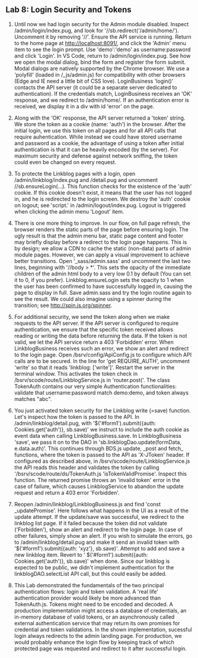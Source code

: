 ## Lab 8: Login Security and Tokens

1. Until now we had login security for the Admin module disabled. Inspect /admin/login/index.pug, and look for '//sb.redirect('/admin/home/'). Uncomment it by removing '//'. Ensure the API service is running. Return to the home page at <a href='http://localhost:8091/' target='_blank'>http://localhost:8091/</a>, and click the 'Admin' menu item to see the login prompt. Use 'demo':'demo' as username:password and click 'Login'. In VS Code, return to /admin/login/index.pug. See how we open the modal dialog, bind the form and register the form submit. Modal dialogs are natively supported by the Chrome browser. We use a 'polyfill' (loaded in /\_js/admin.js) for compatibility with other browsers (Edge and IE need a little bit of CSS love). LoginBusiness 'login()' contacts the API server (it could be a separate server dedicated to authentication). If the credentials match, LoginBusiness receives an 'OK' response, and we redirect to /admin/home/. If an authentication error is received, we display it in a div with id 'error' on the page.

2. Along with the 'OK' response, the API server returned a 'token' string. We store the token as a cookie (name: 'auth') in the browser. After the initial login, we use this token on all pages and for all API calls that require auhentication. While instead we could have stored username and password as a cookie, the advantage of using a token after initial authentication is that it can be heavily encoded (by the server). For maximum security and defense against network sniffing, the token could even be changed on every request.

3. To protecte the Linkblog pages with a login, open /admin/linkblog/index.pug and /detail.pug and uncomment //sb.ensureLogin(...). This function checks for the existence of the 'auth' cookie. If this cookie doesn't exist, it means that the user has not logged in, and he is redirected to the login screen. We destroy the 'auth' cookie on logout; see 'script.' in /admin/logout/index.pug. Logout is triggered when clicking the admin menu 'Logout' item.

4. There is one more thing to improve. In our flow, on full page refresh, the browser renders the static parts of the page before ensuring login. The ugly result is that the admin menu bar, static page content and footer may briefly display before a redirect to the login page happens. This is by design; we allow a CDN to cache the static (non-data) parts of admin module pages. However, we can apply a visual improvement to achieve better transitions. Open '_sass/admin.sass' and uncomment the last two lines, beginning with '//body \> *'. This sets the opacity of the immediate children of the admin html body to a very low 0.1 by default (You can set it to 0, if you prefer). Linkblog.ensureLogin sets the opacity to 1 when the user has been confirmed to have successfully logged in, causing the page to display in full. Save admin.sass and try the login routine again to see the result. We could also imagine using a spinner during the transition; see <a href='http://spin.js.org/spinner' target='_blank'>http://spin.js.org/spinner</a>. 

5. For additional security, we send the token along when we make requests to the API server. If the API server is configured to require authentication, we ensure that the specific token received allows reading or writing the data before returning the data. If the token is not valid, we let the API service return a 403 'Forbidden' error. When LinkblogBusiness receives such an error, we show an alert and redirect to the login page. Open /bsrv/config/ApiConfig.js to configure which API calls are to be secured. In the line for 'get REQUIRE_AUTH', uncomment 'write' so that it reads 'linkblog: ['write']'. Restart the server in the terminal window. This activates the token check in /bsrv/scode/route/LinkblogService.js in 'router.post('. The class TokenAuth contains our very simple Authentication functionalities: validate that username:password match demo:demo, and token always matches "abc". 

6. You just activated token security for the Linkblog write (=save) function. Let's inspect how the token is passed to the API. In /admin/linkblog/detail.pug, with '$('#form1').submit({auth: Cookies.get('auth')}, sb.save)' we instruct to include the auth cookie as event data when calling LinkblogBusiness.save. In LinkblogBusiness 'save', we pass it on to the DAO in 'sb.linkblogDao.update(formData, e.data.auth)'. This continues through BDS.js update, \_post and fetch_ functions, where the token is  passed to the API as 'X-JToken' header. If configured as described above, in /bsrv/scode/route/LinkblogService.js the API reads this header and validates the token by calling '/bsrv/scode/route/ds/TokenAuth.js 'isTokenValidPromise'. 
Inspect this function. The returned promise throws an 'invalid token' error in the case of failure, which causes LinkblogService to abandon the update request and return a 403 error 'Forbidden'.

7. Reopen /admin/linkblog/LinkblogBusiness.js and find 'const _updatePromise'. Here follows what happens in the UI as a result of the update attempt. If the update/save was successful, we redirect to the linkblog list page. If it failed because the token did not validate ('Forbidden'), show an alert and redirect to the login page. In case of other failures, simply show an alert. If you wish to simulate the errors, go to /admin/linkblog/detail.pug and make it send an invalid token with '$('#form1').submit({auth: 'xyz'}, sb.save)'. Attempt to add and save a new linkblog item. Revert to ' $('#form1').submit({auth: Cookies.get('auth')}, sb.save)' when done. Since our linkblog is expected to be public, we didn't implement authentication for the linkblogDAO.selectList API call, but this could easily be added.

8. This Lab demonstrated the fundamentals of the two principal authentication flows: login and token validation. A 'real life' authentication provider would likely be more advanced than TokenAuth.js. Tokens might need to be encoded and decoded. A production implementation might access a database of credentials, an in-memory database of valid tokens, or an asynchronously called external authentication service that may return its own promises for credential and token validations. In the shown implementation, sucessful login always redirects to the admin landing page. For production, we would probably enhance the login flow by keeping track of which protected page was requested and redirect to it after successful login. 

